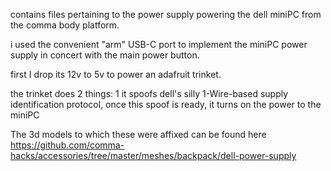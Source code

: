 contains files pertaining to the power supply powering the dell miniPC from the comma body platform.

i used the convenient "arm" USB-C port to implement the miniPC power supply in concert with the main power button.

first I drop its 12v to 5v to power an adafruit trinket.

the trinket does 2 things: 1 it spoofs dell's silly 1-Wire-based supply identification protocol, once this spoof is ready, it turns on the power to the miniPC


The 3d models to which these were affixed can be found here https://github.com/comma-hacks/accessories/tree/master/meshes/backpack/dell-power-supply